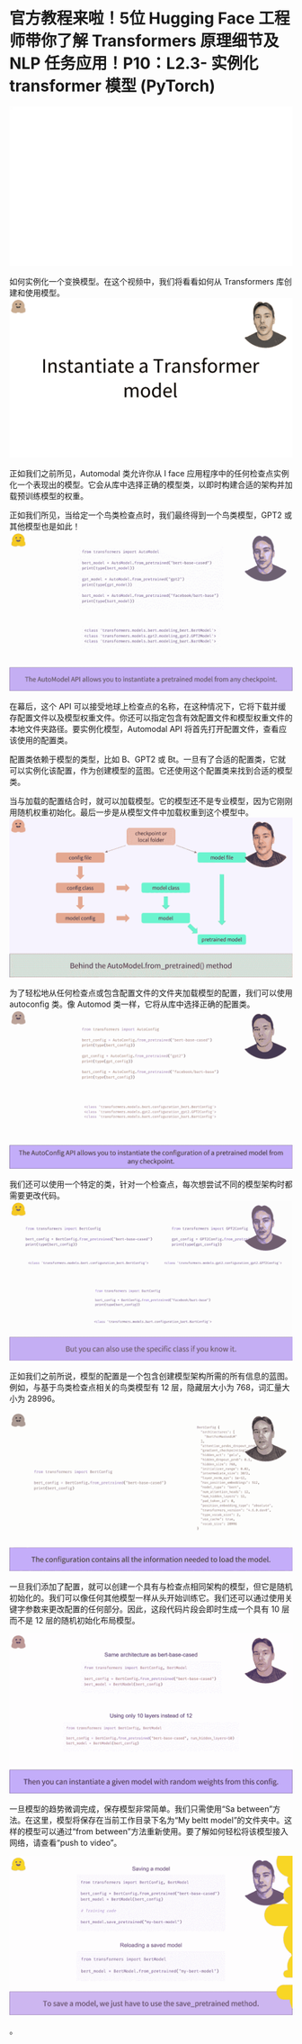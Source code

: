 # 官方教程来啦！5位 Hugging Face 工程师带你了解 Transformers 原理细节及 NLP 任务应用！P10：L2.3- 实例化 transformer 模型 (PyTorch) 

![](img/7dece41ebc4d4b6ddd794ae114ab4936_0.png)

如何实例化一个变换模型。在这个视频中，我们将看看如何从 Transformers 库创建和使用模型。![](img/7dece41ebc4d4b6ddd794ae114ab4936_2.png)

正如我们之前所见，Automodal 类允许你从 I face 应用程序中的任何检查点实例化一个表现出的模型。它会从库中选择正确的模型类，以即时构建合适的架构并加载预训练模型的权重。

正如我们所见，当给定一个鸟类检查点时，我们最终得到一个鸟类模型，GPT2 或其他模型也是如此！![](img/7dece41ebc4d4b6ddd794ae114ab4936_4.png)

在幕后，这个 API 可以接受地球上检查点的名称，在这种情况下，它将下载并缓存配置文件以及模型权重文件。你还可以指定包含有效配置文件和模型权重文件的本地文件夹路径。要实例化模型，Automodal API 将首先打开配置文件，查看应该使用的配置类。

配置类依赖于模型的类型，比如 B、GPT2 或 Bt。一旦有了合适的配置类，它就可以实例化该配置，作为创建模型的蓝图。它还使用这个配置类来找到合适的模型类。

当与加载的配置结合时，就可以加载模型。它的模型还不是专业模型，因为它刚刚用随机权重初始化。最后一步是从模型文件中加载权重到这个模型中。![](img/7dece41ebc4d4b6ddd794ae114ab4936_6.png)

为了轻松地从任何检查点或包含配置文件的文件夹加载模型的配置，我们可以使用 autoconfig 类。像 Automod 类一样，它将从库中选择正确的配置类。![](img/7dece41ebc4d4b6ddd794ae114ab4936_8.png)

我们还可以使用一个特定的类，针对一个检查点，每次想尝试不同的模型架构时都需要更改代码。![](img/7dece41ebc4d4b6ddd794ae114ab4936_10.png)

正如我们之前所说，模型的配置是一个包含创建模型架构所需的所有信息的蓝图。例如，与基于鸟类检查点相关的鸟类模型有 12 层，隐藏层大小为 768，词汇量大小为 28996。

![](img/7dece41ebc4d4b6ddd794ae114ab4936_12.png)

一旦我们添加了配置，就可以创建一个具有与检查点相同架构的模型，但它是随机初始化的。我们可以像任何其他模型一样从头开始训练它。我们还可以通过使用关键字参数来更改配置的任何部分。因此，这段代码片段会即时生成一个具有 10 层而不是 12 层的随机初始化布局模型。

![](img/7dece41ebc4d4b6ddd794ae114ab4936_14.png)

一旦模型的趋势微调完成，保存模型非常简单。我们只需使用“Sa between”方法。在这里，模型将保存在当前工作目录下名为“My beltt model”的文件夹中。这样的模型可以通过“from between”方法重新使用。要了解如何轻松将该模型接入网络，请查看“push to video”。

![](img/7dece41ebc4d4b6ddd794ae114ab4936_16.png)

。
